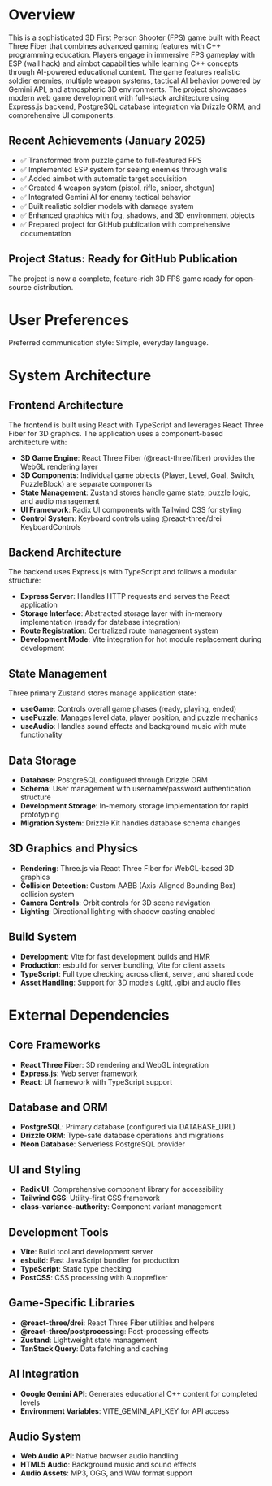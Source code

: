 # Overview

This is a sophisticated 3D First Person Shooter (FPS) game built with React Three Fiber that combines advanced gaming features with C++ programming education. Players engage in immersive FPS gameplay with ESP (wall hack) and aimbot capabilities while learning C++ concepts through AI-powered educational content. The game features realistic soldier enemies, multiple weapon systems, tactical AI behavior powered by Gemini API, and atmospheric 3D environments. The project showcases modern web game development with full-stack architecture using Express.js backend, PostgreSQL database integration via Drizzle ORM, and comprehensive UI components.

## Recent Achievements (January 2025)
- ✅ Transformed from puzzle game to full-featured FPS
- ✅ Implemented ESP system for seeing enemies through walls
- ✅ Added aimbot with automatic target acquisition
- ✅ Created 4 weapon system (pistol, rifle, sniper, shotgun)
- ✅ Integrated Gemini AI for enemy tactical behavior
- ✅ Built realistic soldier models with damage system
- ✅ Enhanced graphics with fog, shadows, and 3D environment objects
- ✅ Prepared project for GitHub publication with comprehensive documentation

## Project Status: Ready for GitHub Publication
The project is now a complete, feature-rich 3D FPS game ready for open-source distribution.

# User Preferences

Preferred communication style: Simple, everyday language.

# System Architecture

## Frontend Architecture

The frontend is built using React with TypeScript and leverages React Three Fiber for 3D graphics. The application uses a component-based architecture with:

- **3D Game Engine**: React Three Fiber (@react-three/fiber) provides the WebGL rendering layer
- **3D Components**: Individual game objects (Player, Level, Goal, Switch, PuzzleBlock) are separate components
- **State Management**: Zustand stores handle game state, puzzle logic, and audio management
- **UI Framework**: Radix UI components with Tailwind CSS for styling
- **Control System**: Keyboard controls using @react-three/drei KeyboardControls

## Backend Architecture

The backend uses Express.js with TypeScript and follows a modular structure:

- **Express Server**: Handles HTTP requests and serves the React application
- **Storage Interface**: Abstracted storage layer with in-memory implementation (ready for database integration)
- **Route Registration**: Centralized route management system
- **Development Mode**: Vite integration for hot module replacement during development

## State Management

Three primary Zustand stores manage application state:

- **useGame**: Controls overall game phases (ready, playing, ended)
- **usePuzzle**: Manages level data, player position, and puzzle mechanics
- **useAudio**: Handles sound effects and background music with mute functionality

## Data Storage

- **Database**: PostgreSQL configured through Drizzle ORM
- **Schema**: User management with username/password authentication structure
- **Development Storage**: In-memory storage implementation for rapid prototyping
- **Migration System**: Drizzle Kit handles database schema changes

## 3D Graphics and Physics

- **Rendering**: Three.js via React Three Fiber for WebGL-based 3D graphics
- **Collision Detection**: Custom AABB (Axis-Aligned Bounding Box) collision system
- **Camera Controls**: Orbit controls for 3D scene navigation
- **Lighting**: Directional lighting with shadow casting enabled

## Build System

- **Development**: Vite for fast development builds and HMR
- **Production**: esbuild for server bundling, Vite for client assets
- **TypeScript**: Full type checking across client, server, and shared code
- **Asset Handling**: Support for 3D models (.gltf, .glb) and audio files

# External Dependencies

## Core Frameworks
- **React Three Fiber**: 3D rendering and WebGL integration
- **Express.js**: Web server framework
- **React**: UI framework with TypeScript support

## Database and ORM
- **PostgreSQL**: Primary database (configured via DATABASE_URL)
- **Drizzle ORM**: Type-safe database operations and migrations
- **Neon Database**: Serverless PostgreSQL provider

## UI and Styling
- **Radix UI**: Comprehensive component library for accessibility
- **Tailwind CSS**: Utility-first CSS framework
- **class-variance-authority**: Component variant management

## Development Tools
- **Vite**: Build tool and development server
- **esbuild**: Fast JavaScript bundler for production
- **TypeScript**: Static type checking
- **PostCSS**: CSS processing with Autoprefixer

## Game-Specific Libraries
- **@react-three/drei**: React Three Fiber utilities and helpers
- **@react-three/postprocessing**: Post-processing effects
- **Zustand**: Lightweight state management
- **TanStack Query**: Data fetching and caching

## AI Integration
- **Google Gemini API**: Generates educational C++ content for completed levels
- **Environment Variables**: VITE_GEMINI_API_KEY for API access

## Audio System
- **Web Audio API**: Native browser audio handling
- **HTML5 Audio**: Background music and sound effects
- **Audio Assets**: MP3, OGG, and WAV format support